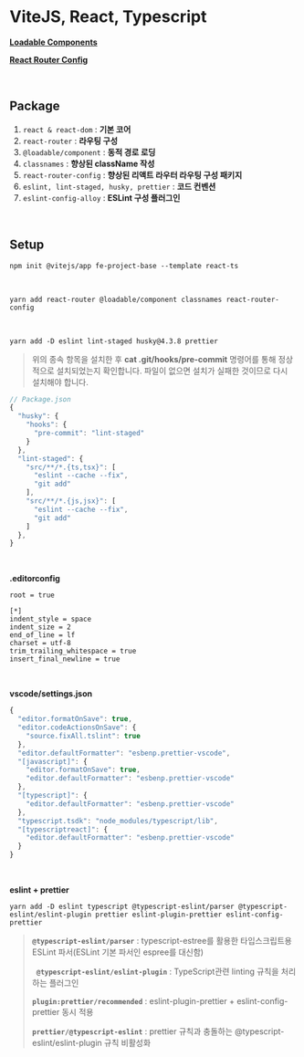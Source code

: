 # ViteJS, React, Typescript

**[Loadable Components](https://medium.com/greendatakr/loadable-components-881e936aa8fa)**

**[React Router Config](https://velog.io/@naseriansuzie/TIL32)**

<br />

## Package

1.  `react & react-dom` : **기본 코어**
2.  `react-router` : **라우팅 구성**
3.  `@loadable/component` : **동적 경로 로딩**
4.  `classnames` : **향상된 className 작성**
5.  `react-router-config` : **향상된 리액트 라우터 라우팅 구성 패키지**
6.  `eslint, lint-staged, husky, prettier` : **코드 컨벤션**
7.  `eslint-config-alloy` : **ESLint 구성 플러그인**

<br />

## Setup

    npm init @vitejs/app fe-project-base --template react-ts

<br />

    yarn add react-router @loadable/component classnames react-router-config

<br />

    yarn add -D eslint lint-staged husky@4.3.8 prettier

> 위의 종속 항목을 설치한 후 **cat .git/hooks/pre-commit** 명령어를 통해 정상적으로 설치되었는지 확인합니다. 파일이 없으면 설치가 실패한 것이므로 다시 설치해야 합니다.

```js
// Package.json
{
  "husky": {
    "hooks": {
      "pre-commit": "lint-staged"
    }
  },
  "lint-staged": {
    "src/**/*.{ts,tsx}": [
      "eslint --cache --fix",
      "git add"
    ],
    "src/**/*.{js,jsx}": [
      "eslint --cache --fix",
      "git add"
    ]
  },
}
```

<br />

**.editorconfig**

    root = true

    [*]
    indent_style = space
    indent_size = 2
    end_of_line = lf
    charset = utf-8
    trim_trailing_whitespace = true
    insert_final_newline = true

<br />

**vscode/settings.json**

```js
{
  "editor.formatOnSave": true,
  "editor.codeActionsOnSave": {
    "source.fixAll.tslint": true
  },
  "editor.defaultFormatter": "esbenp.prettier-vscode",
  "[javascript]": {
    "editor.formatOnSave": true,
    "editor.defaultFormatter": "esbenp.prettier-vscode"
  },
  "[typescript]": {
    "editor.defaultFormatter": "esbenp.prettier-vscode"
  },
  "typescript.tsdk": "node_modules/typescript/lib",
  "[typescriptreact]": {
    "editor.defaultFormatter": "esbenp.prettier-vscode"
  }
}
```

<br />

**eslint + prettier**

    yarn add -D eslint typescript @typescript-eslint/parser @typescript-eslint/eslint-plugin prettier eslint-plugin-prettier eslint-config-prettier

> **`@typescript-eslint/parser`** : typescript-estree를 활용한 타입스크립트용 ESLint 파서(ESLint 기본 파서인 espree를 대신함)
>
> **` @typescript-eslint/eslint-plugin`** : TypeScript관련 linting 규칙을 처리하는 플러그인
>
> **`plugin:prettier/recommended`** : eslint-plugin-prettier + eslint-config-prettier 동시 적용
>
> **`prettier/@typescript-eslint`** : prettier 규칙과 충돌하는 @typescript-eslint/eslint-plugin 규칙 비활성화

<br />
